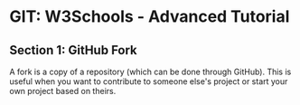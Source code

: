 
# GIT: W3Schools - Advanced Tutorial
## Section 1: GitHub Fork

A fork is a copy of a repository (which can be done through GitHub). This is useful when you want to contribute to someone else's project or start your own project based on theirs.
